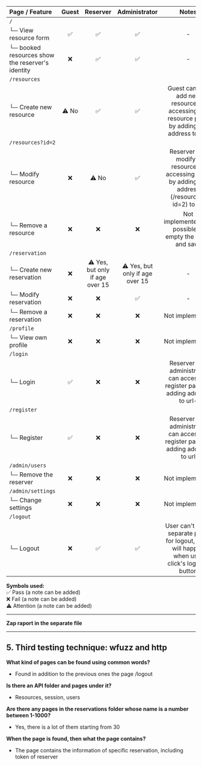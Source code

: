 | **Page / Feature** | **Guest** | **Reserver** | **Administrator** | **Notes** |
|:----|:----:|:----:|:----:|:----:|
| `/`               | | | |
| └─ View resource form      | ✅ | ✅ | ✅ | - |
| └─ booked resources show the reserver's identity   | ❌ | ✅ | ✅ | - |
| `/resources`               | | | |
| └─ Create new resource     | ⚠️ No | ✅| ✅ | Guest can add add new resource by accessing the resource page by adding the address to url! |
| `/resources?id=2`               | | | |
| └─ Modify resource     | ❌ | ⚠️ No | ✅ | Reserver can modify a resource by accessing page by adding the address (/resources?id=2) to url |
| └─ Remove a resource     | ❌ | ❌ | ❌ | Not implemented/Not possible to empty the fields and save |
| `/reservation`               | | | |
| └─ Create new reservation     | ❌ | ⚠️ Yes, but only if age over 15 | ⚠️ Yes, but only if age over 15 | - |
| └─ Modify reservation     | ❌ | ❌ | ✅ | - |
| └─ Remove a reservation     | ❌ | ❌ | ❌ | Not implemented|
| `/profile`                 | | | |
| └─ View own profile      | ❌ | ❌ | ❌ | Not implemented |
| `/login`                 | | | |
| └─ Login     | ✅ | ❌ | ❌ | Reserver and administrator can acces the register page by adding address to url-|
| `/register`                | | | |
| └─ Register    | ✅ | ❌ | ❌ | Reserver and administrator can acces the register page by adding address to url |
| `/admin/users`                | | | |
| └─ Remove the reserver     | ❌ | ❌ | ❌ | Not implemented |
| `/admin/settings`                | | | |
| └─ Change settings     | ❌ | ❌ | ❌ | Not implemented |
| `/logout`                | | | |
| └─ Logout     | ❌ | ✅ | ✅ | User can't see a separate page for logout, but it will happen when user click's logout-button |


**Symbols used:**  
✅ Pass (a note can be added)  
❌ Fail (a note can be added)  
⚠️ Attention (a note can be added)

---
**Zap raport in the separate file**

---

## 5. Third testing technique: wfuzz and http
**What kind of pages can be found using common words?**
- Found in addition to the previous ones the page /logout

**Is there an API folder and pages under it?**
- Resources, session, users

**Are there any pages in the reservations folder whose name is a number between 1-1000?**
- Yes, there is a lot of them starting from 30

**When the page is found, then what the page contains?**
- The page contains the information of specific reservation, including token of reserver